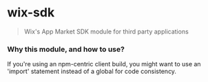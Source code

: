 # wix-sdk

> Wix&#39;s App Market SDK module for third party applications

### Why this module, and how to use?
If you're using an npm-centric client build, you might want to use an
'import' statement instead of a global for code consistency.
